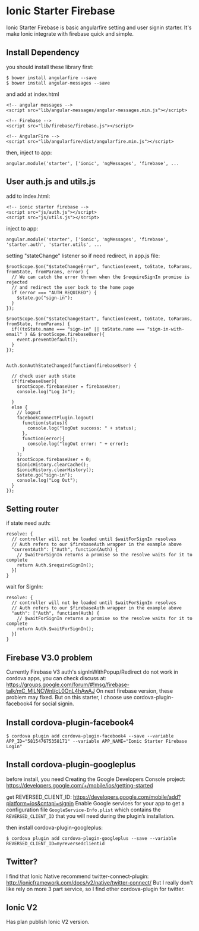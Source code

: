 Ionic Starter Firebase
=====================

Ionic Starter Firebase is basic angularfire setting and user signin starter. It's make Ionic integrate with firebase quick and simple.

## Install Dependency

you should install these library first:
```
$ bower install angularfire --save
$ bower install angular-messages --save
```

and add at index.html
```
<!-- angular messages -->
<script src="lib/angular-messages/angular-messages.min.js"></script>

<!-- Firebase -->
<script src="lib/firebase/firebase.js"></script>

<!-- AngularFire -->
<script src="lib/angularfire/dist/angularfire.min.js"></script>
```

then, inject to app:
```
angular.module('starter', ['ionic', 'ngMessages', 'firebase', ...
```

## User auth.js and utils.js
add to index.html:
```
<!-- ionic starter firebase -->
<script src="js/auth.js"></script>
<script src="js/utils.js"></script>

```

inject to app:
```
angular.module('starter', ['ionic', 'ngMessages', 'firebase',
'starter.auth', 'starter.utils', ...
```

setting "stateChange" listener so if need redirect, in app.js file:
```
$rootScope.$on("$stateChangeError", function(event, toState, toParams, fromState, fromParams, error) {
  // We can catch the error thrown when the $requireSignIn promise is rejected
  // and redirect the user back to the home page
  if (error === "AUTH_REQUIRED") {
    $state.go("sign-in");
  }
});

$rootScope.$on("$stateChangeStart", function(event, toState, toParams, fromState, fromParams) {
  if((toState.name === "sign-in" || toState.name === "sign-in-with-email" ) && $rootScope.firebaseUser){
    event.preventDefault();
  }
});


Auth.$onAuthStateChanged(function(firebaseUser) {

  // check user auth state
  if(firebaseUser){
    $rootScope.firebaseUser = firebaseUser;
    console.log("Log In");

  }
  else {
    // logout
    facebookConnectPlugin.logout(
      function(status){
        console.log("logOut success: " + status);
      },
      function(error){
        console.log("logOut error: " + error);
      }
    );
    $rootScope.firebaseUser = 0;
    $ionicHistory.clearCache();
    $ionicHistory.clearHistory();
    $state.go("sign-in");
    console.log("Log Out");
  }
});
```

## Setting router
if state need auth:
```
resolve: {
  // controller will not be loaded until $waitForSignIn resolves
  // Auth refers to our $firebaseAuth wrapper in the example above
  "currentAuth": ["Auth", function(Auth) {
    // $waitForSignIn returns a promise so the resolve waits for it to complete
    return Auth.$requireSignIn();
  }]
}
```
wait for SignIn:
```
resolve: {
  // controller will not be loaded until $waitForSignIn resolves
  // Auth refers to our $firebaseAuth wrapper in the example above
  "auth": ["Auth", function(Auth) {
    // $waitForSignIn returns a promise so the resolve waits for it to complete
    return Auth.$waitForSignIn();
  }]
}
```

## Firebase V3.0 problem
Currently Firebase V3 auth's signInWithPopup/Redirect do not work in cordova apps, you can check discuss at: https://groups.google.com/forum/#!msg/firebase-talk/mC_MlLNCWnI/cL0OnL4hAwAJ
On next firebase version, these problem may fixed. But on this starter, I choose use cordova-plugin-facebook4 for social signin.


## Install cordova-plugin-facebook4
```
$ cordova plugin add cordova-plugin-facebook4 --save --variable APP_ID="581547675358171" --variable APP_NAME="Ionic Starter Firebase Login"
```

## Install cordova-plugin-googleplus
before install, you need Creating the Google Developers Console project: https://developers.google.com/+/mobile/ios/getting-started

get REVERSED_CLIENT_ID:
https://developers.google.com/mobile/add?platform=ios&cntapi=signin
Enable Google services for your app to get a configuration file ```GoogleService-Info.plist``` which contains the ```REVERSED_CLIENT_ID``` that you will need during the plugin’s installation.

then install cordova-plugin-googleplus:
```
$ cordova plugin add cordova-plugin-googleplus --save --variable REVERSED_CLIENT_ID=myreversedclientid
```

## Twitter?
I find that Ionic Native recommend twitter-connect-plugin: http://ionicframework.com/docs/v2/native/twitter-connect/
But I really don't like rely on more 3 part service, so I find other cordova-plugin for twitter.

## Ionic V2
Has plan publish Ionic V2 version.
